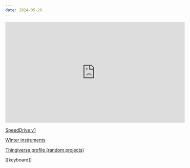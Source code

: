 ```yaml
---
date: 2024-05-26
---
```

<iframe width="560" height="315" src="https://www.youtube.com/embed/PnwfLujIF-U?si=zunZ120yxfmCXUQX" title="YouTube video player" frameborder="0" allow="accelerometer; autoplay; clipboard-write; encrypted-media; gyroscope; picture-in-picture; web-share" referrerpolicy="strict-origin-when-cross-origin" allowfullscreen></iframe>

[SpeedDrive v1](https://www.thingiverse.com/thing:3816051)

[Winter instruments](winterinstruments.store)

[Thingiverse profile (random projects)](https://www.thingiverse.com/sashalex007/designs)

[[keyboard]]

